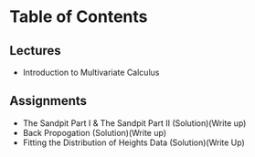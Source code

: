# Table of Contents
## Lectures
- Introduction to Multivariate Calculus 

## Assignments
- The Sandpit Part I & The Sandpit Part II (Solution)(Write up)
- Back Propogation (Solution)(Write up)
- Fitting the Distribution of Heights Data (Solution)(Write Up)
